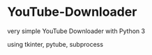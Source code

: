 # YouTube-Downloader
very simple YouTube Downloader with Python 3

using tkinter, pytube, subprocess
